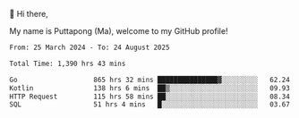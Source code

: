 👋 Hi there,

My name is Puttapong (Ma), welcome to my GitHub profile!

<!--START_SECTION:waka-->

```txt
From: 25 March 2024 - To: 24 August 2025

Total Time: 1,390 hrs 43 mins

Go                   865 hrs 32 mins ███████████████▓░░░░░░░░░   62.24 %
Kotlin               138 hrs 6 mins  ██▒░░░░░░░░░░░░░░░░░░░░░░   09.93 %
HTTP Request         115 hrs 58 mins ██░░░░░░░░░░░░░░░░░░░░░░░   08.34 %
SQL                  51 hrs 4 mins   █░░░░░░░░░░░░░░░░░░░░░░░░   03.67 %
```

<!--END_SECTION:waka-->
